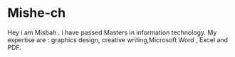 # Mishe-ch
Hey i am Misbah . i have passed Masters in information technology. My expertise are : graphics design, creative writing,Microsoft Word , Excel and PDF.
